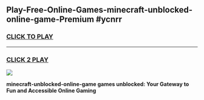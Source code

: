 
## Play-Free-Online-Games-minecraft-unblocked-online-game-Premium #ycnrr
<h3>
<a href="https://premium.freeplayer.one?title=minecraft-unblocked-online-game&ref=8M">CLICK TO PLAY</a></h3>
<hr>

<h3>
<a href="https://premium.freeplayer.one?title=minecraft-unblocked-online-game&ref=8M">CLICK 2 PLAY</a>
  
</h3>

<a href="https://premium.freeplayer.one?title=minecraft-unblocked-online-game&ref=8M"><img src="https://clearcache.store/games.png"></a>


**minecraft-unblocked-online-game games unblocked: Your Gateway to Fun and Accessible Online Gaming**
